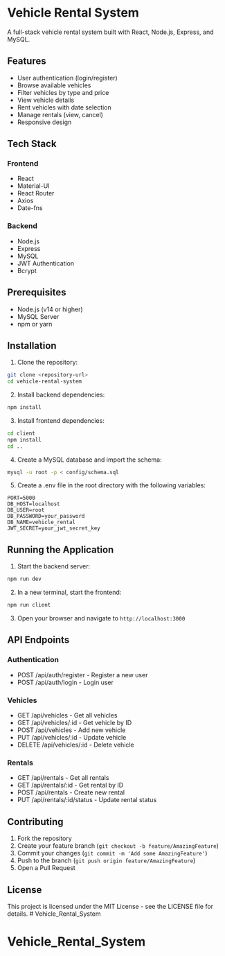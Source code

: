 # Vehicle Rental System

A full-stack vehicle rental system built with React, Node.js, Express, and MySQL.

## Features

- User authentication (login/register)
- Browse available vehicles
- Filter vehicles by type and price
- View vehicle details
- Rent vehicles with date selection
- Manage rentals (view, cancel)
- Responsive design

## Tech Stack

### Frontend
- React
- Material-UI
- React Router
- Axios
- Date-fns

### Backend
- Node.js
- Express
- MySQL
- JWT Authentication
- Bcrypt

## Prerequisites

- Node.js (v14 or higher)
- MySQL Server
- npm or yarn

## Installation

1. Clone the repository:
```bash
git clone <repository-url>
cd vehicle-rental-system
```

2. Install backend dependencies:
```bash
npm install
```

3. Install frontend dependencies:
```bash
cd client
npm install
cd ..
```

4. Create a MySQL database and import the schema:
```bash
mysql -u root -p < config/schema.sql
```

5. Create a .env file in the root directory with the following variables:
```
PORT=5000
DB_HOST=localhost
DB_USER=root
DB_PASSWORD=your_password
DB_NAME=vehicle_rental
JWT_SECRET=your_jwt_secret_key
```

## Running the Application

1. Start the backend server:
```bash
npm run dev
```

2. In a new terminal, start the frontend:
```bash
npm run client
```

3. Open your browser and navigate to `http://localhost:3000`

## API Endpoints

### Authentication
- POST /api/auth/register - Register a new user
- POST /api/auth/login - Login user

### Vehicles
- GET /api/vehicles - Get all vehicles
- GET /api/vehicles/:id - Get vehicle by ID
- POST /api/vehicles - Add new vehicle
- PUT /api/vehicles/:id - Update vehicle
- DELETE /api/vehicles/:id - Delete vehicle

### Rentals
- GET /api/rentals - Get all rentals
- GET /api/rentals/:id - Get rental by ID
- POST /api/rentals - Create new rental
- PUT /api/rentals/:id/status - Update rental status

## Contributing

1. Fork the repository
2. Create your feature branch (`git checkout -b feature/AmazingFeature`)
3. Commit your changes (`git commit -m 'Add some AmazingFeature'`)
4. Push to the branch (`git push origin feature/AmazingFeature`)
5. Open a Pull Request

## License

This project is licensed under the MIT License - see the LICENSE file for details. # Vehicle_Rental_System
# Vehicle_Rental_System

